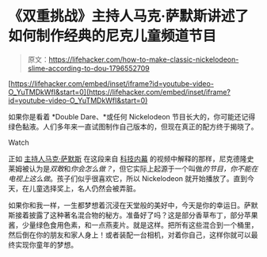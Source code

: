 # 《双重挑战》主持人马克·萨默斯讲述了如何制作经典的尼克儿童频道节目

> 原文：<https://lifehacker.com/how-to-make-classic-nickelodeon-slime-according-to-dou-1796552709>

 [https://lifehacker.com/embed/inset/iframe?id=youtube-video-O_YuTMDkWfI&start=0](https://lifehacker.com/embed/inset/iframe?id=youtube-video-O_YuTMDkWfI&start=0) 

如果你是看着 *Double Dare、*或任何 Nickelodeon 节目长大的，你可能还记得绿色黏液。人们多年来一直试图制作自己版本的，但现在真正的配方终于揭晓了。

Watch

正如 [主持人马克·萨默斯](http://jezebel.com/behold-marc-summers-is-the-most-wonderful-tv-host-ever-1151607394) 在这段来自 [科技内幕](https://www.youtube.com/watch?v=O_YuTMDkWfI) 的视频中解释的那样，尼克德隆史莱姆被认为是*双敢*和*你会怎么做？*，但它实际上起源于一个叫做*的节目，你不能在电视上这么做*。孩子们似乎很喜欢它，所以 Nickelodeon 就开始播放了。直到今天，在儿童选择奖上，名人仍然会被弄脏。

如果你和我一样，一生都梦想着沉浸在天堂般的美好中，今天是你的幸运日。萨默斯接着披露了这种著名混合物的秘方。准备好了吗？这是部分香草布丁，部分苹果酱，少量绿色食用色素，和一点燕麦片。就是这样。把所有这些混合到一个桶里，然后倒在你的朋友和家人身上！或者装配一台相机，对着你自己，这样你就可以最终实现你童年的梦想。